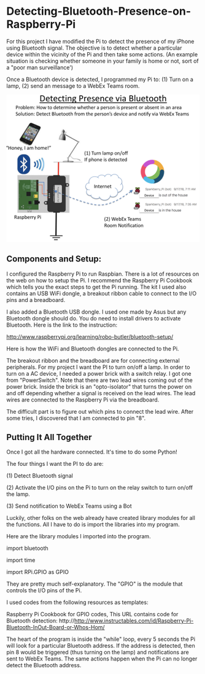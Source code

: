 # Detecting-Bluetooth-Presence-on-Raspberry-Pi
For this project I have modified the Pi to detect the presence of my iPhone using Bluetooth signal.  The objective is to detect whether a particular device within the vicinity of the Pi and then take some actions.   (An example situation is checking whether someone in your family is home or not, sort of a "poor man surveillance')

 

Once a Bluetooth device is detected, I programmed my Pi to:  (1) Turn on a lamp, (2) send an message to a WebEx Teams room.

![](./RaspberryPiBluetooth.png)

## Components and Setup:

I configured the Raspberry Pi to run Raspbian.  There is a lot of resources on the web on how to setup the Pi.  I recommend the Raspberry Pi Cookbook which tells you the exact steps to get the Pi running.  The kit I used also contains an USB WiFi dongle, a breakout ribbon cable to connect to the I/O pins and a breadboard.

 
I also added a Bluetooth USB dongle.  I used one made by Asus but any Bluetooth dongle should do.  You do need to install drivers to activate Bluetooth.  Here is the link to the instruction:

http://www.raspberrypi.org/learning/robo-butler/bluetooth-setup/

Here is how the WiFi and Bluetooth dongles are connected to the Pi.



The breakout ribbon and the breadboard are for connecting external peripherals.  For my project I want the PI to turn on/off a lamp.  In order to turn on a AC device, I needed a power brick with a switch relay.  I got one from "PowerSwitch".  Note that there are two lead wires coming out of the power brick.  Inside the brick is an "opto-isolator" that turns the power on and off depending whether a signal is received on the lead wires.  The lead wires are connected to the Raspberry Pi via the breadboard.


The difficult part is to figure out which pins to connect the lead wire.  After some tries, I discovered that I am connected to pin "8".

## Putting It All Together

 

Once I got all the hardware connected.  It's time to do some Python!

 

The four things I want the PI to do are:

(1) Detect Bluetooth signal

(2) Activate the I/O pins on the Pi to turn on the relay switch to turn on/off the lamp.

(3) Send notification to WebEx Teams using a Bot

 

Luckily, other folks on the web already have created library modules for all the functions.  All I have to do is import the libraries into my program.


 

Here are the library modules I imported into the program.

 

import bluetooth

import time

import RPi.GPIO as GPIO

 

They are pretty much self-explanatory.  The "GPIO" is the module that controls the I/O pins of the Pi.

 
I used codes from the following resources as templates:

Raspberry Pi Cookbook for GPIO codes,    This URL contains code for Bluetooth detection: http://http://www.instructables.com/id/Raspberry-Pi-Bluetooth-InOut-Board-or-Whos-Hom/

 

The heart of the program is inside the "while" loop, every 5 seconds the Pi will look for a particular Bluetooth address.  If the address is detected, then pin 8 would be triggered (thus turning on the lamp) and notifications are sent to WebEx Teams.  The same actions happen when the Pi can no longer detect the Bluetooth address.
